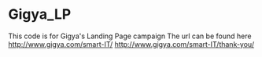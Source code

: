 # Gigya_LP
This code is for Gigya's Landing Page campaign
The url can be found here 
http://www.gigya.com/smart-IT/
http://www.gigya.com/smart-IT/thank-you/
